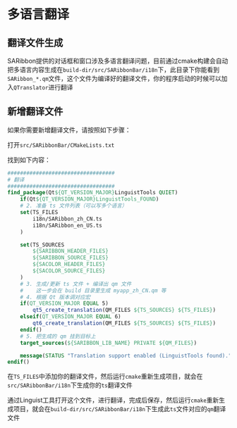 # 多语言翻译

## 翻译文件生成

SARibbon提供的对话框和窗口涉及多语言翻译问题，目前通过cmake构建会自动把多语言内容生成在`build-dir/src/SARibbonBar/i18n`下，此目录下你能看到`SARibbon_*.qm`文件，这个文件为编译好的翻译文件，你的程序启动的时候可以加入`QTranslator`进行翻译

## 新增翻译文件

如果你需要新增翻译文件，请按照如下步骤：

打开`src/SARibbonBar/CMakeLists.txt`

找到如下内容：

```cmake hl_lines="8 9"
##################################
# 翻译
##################################
find_package(Qt${QT_VERSION_MAJOR}LinguistTools QUIET)
    if(Qt${QT_VERSION_MAJOR}LinguistTools_FOUND)
    # 2. 准备 ts 文件列表（可以写多个语言）
    set(TS_FILES
        i18n/SARibbon_zh_CN.ts
        i18n/SARibbon_en_US.ts
    )

    set(TS_SOURCES
        ${SARIBBON_HEADER_FILES}
        ${SARIBBON_SOURCE_FILES}
        ${SACOLOR_HEADER_FILES}
        ${SACOLOR_SOURCE_FILES}
    )
    # 3. 生成/更新 ts 文件 + 编译出 qm 文件
    #    这一步会在 build 目录里生成 myapp_zh_CN.qm 等
    # 4. 根据 Qt 版本调对应宏
    if(QT_VERSION_MAJOR EQUAL 5)
        qt5_create_translation(QM_FILES ${TS_SOURCES} ${TS_FILES})
    elseif(QT_VERSION_MAJOR EQUAL 6)
        qt6_create_translation(QM_FILES ${TS_SOURCES} ${TS_FILES})
    endif()
    # 5. 把生成的 qm 挂到目标上
    target_sources(${SARIBBON_LIB_NAME} PRIVATE ${QM_FILES})

    message(STATUS "Translation support enabled (LinguistTools found).")
endif()
```

在`TS_FILES`中添加你的翻译文件，然后运行`cmake`重新生成项目，就会在`src/SARibbonBar/i18n`下生成你的`ts`翻译文件

通过Linguist工具打开这个文件，进行翻译，完成后保存，然后运行`cmake`重新生成项目，就会在`build-dir/src/SARibbonBar/i18n`下生成此`ts`文件对应的`qm`翻译文件